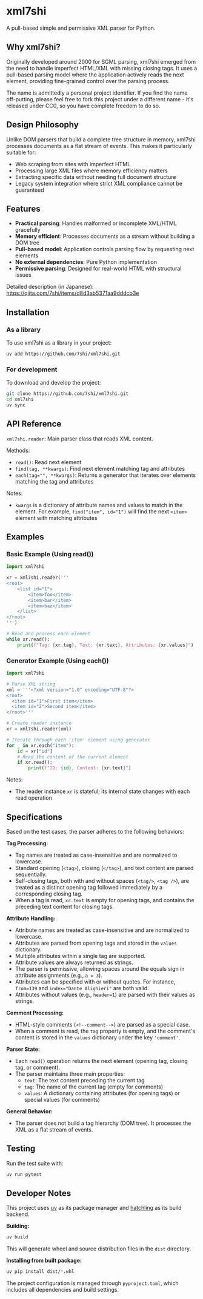# xml7shi

A pull-based simple and permissive XML parser for Python.

## Why xml7shi?

Originally developed around 2000 for SGML parsing, xml7shi emerged from the need to handle imperfect HTML/XML with missing closing tags. It uses a pull-based parsing model where the application actively reads the next element, providing fine-grained control over the parsing process.

The name is admittedly a personal project identifier. If you find the name off-putting, please feel free to fork this project under a different name - it's released under CC0, so you have complete freedom to do so.

## Design Philosophy

Unlike DOM parsers that build a complete tree structure in memory, xml7shi processes documents as a flat stream of events. This makes it particularly suitable for:
- Web scraping from sites with imperfect HTML
- Processing large XML files where memory efficiency matters
- Extracting specific data without needing full document structure
- Legacy system integration where strict XML compliance cannot be guaranteed

## Features

- **Practical parsing**: Handles malformed or incomplete XML/HTML gracefully
- **Memory efficient**: Processes documents as a stream without building a DOM tree
- **Pull-based model**: Application controls parsing flow by requesting next elements
- **No external dependencies**: Pure Python implementation
- **Permissive parsing**: Designed for real-world HTML with structural issues

Detailed description (in Japanese): https://qiita.com/7shi/items/d8d3ab5371aa9dddcb3e

## Installation

### As a library

To use xml7shi as a library in your project:

```bash
uv add https://github.com/7shi/xml7shi.git
```

### For development

To download and develop the project:

```bash
git clone https://github.com/7shi/xml7shi.git
cd xml7shi
uv sync
```

## API Reference

`xml7shi.reader`: Main parser class that reads XML content.

Methods:

- `read()`: Read next element
- `find(tag, **kwargs)`: Find next element matching tag and attributes
- `each(tag="", **kwargs)`: Returns a generator that iterates over elements matching the tag and attributes

Notes:

- `kwargs` is a dictionary of attribute names and values to match in the element. For example, `find("item", id="1")` will find the next `<item>` element with matching attributes

## Examples

### Basic Example (Using read())

```python
import xml7shi

xr = xml7shi.reader('''
<root>
    <list id="1">
        <item>foo</item>
        <item>bar</item>
        <item>baz</item>
    </list>
</root>
''')

# Read and process each element
while xr.read():
    print(f"Tag: {xr.tag}, Text: {xr.text}, Attributes: {xr.values}")
```

### Generator Example (Using each())

```python
import xml7shi

# Parse XML string
xml = '''<?xml version="1.0" encoding="UTF-8"?>
<root>
  <item id="1">First item</item>
  <item id="2">Second item</item>
</root>'''

# Create reader instance
xr = xml7shi.reader(xml)

# Iterate through each 'item' element using generator
for _ in xr.each("item"):
    id = xr["id"]
    # Read the content of the current element
    if xr.read():
        print(f"ID: {id}, Content: {xr.text}")
```

Notes:

- The reader instance `xr` is stateful; its internal state changes with each read operation

## Specifications

Based on the test cases, the parser adheres to the following behaviors:

**Tag Processing:**
- Tag names are treated as case-insensitive and are normalized to lowercase.
- Standard opening (`<tag>`), closing (`</tag>`), and text content are parsed sequentially.
- Self-closing tags, both with and without spaces (`<tag/>`, `<tag />`), are treated as a distinct opening tag followed immediately by a corresponding closing tag.
- When a tag is read, `xr.text` is empty for opening tags, and contains the preceding text content for closing tags.

**Attribute Handling:**
- Attribute names are treated as case-insensitive and are normalized to lowercase.
- Attributes are parsed from opening tags and stored in the `values` dictionary.
- Multiple attributes within a single tag are supported.
- Attribute values are always returned as strings.
- The parser is permissive, allowing spaces around the equals sign in attribute assignments (e.g., `a = 3`).
- Attributes can be specified with or without quotes. For instance, `from=139` and `index="Dante Alighieri"` are both valid.
- Attributes without values (e.g., `header=1`) are parsed with their values as strings.

**Comment Processing:**
- HTML-style comments (`<!--comment-->`) are parsed as a special case.
- When a comment is read, the `tag` property is empty, and the comment's content is stored in the `values` dictionary under the key `'comment'`.

**Parser State:**
- Each `read()` operation returns the next element (opening tag, closing tag, or comment).
- The parser maintains three main properties:
  - `text`: The text content preceding the current tag
  - `tag`: The name of the current tag (empty for comments)
  - `values`: A dictionary containing attributes (for opening tags) or special values (for comments)

**General Behavior:**
- The parser does not build a tag hierarchy (DOM tree). It processes the XML as a flat stream of events.


## Testing

Run the test suite with:

```bash
uv run pytest
```

## Developer Notes

This project uses [uv](https://docs.astral.sh/uv/) as its package manager and [hatchling](https://hatch.pypa.io/) as its build backend.

**Building:**

```bash
uv build
```

This will generate wheel and source distribution files in the `dist` directory.

**Installing from built package:**

```bash
uv pip install dist/*.whl
```

The project configuration is managed through `pyproject.toml`, which includes all dependencies and build settings.
